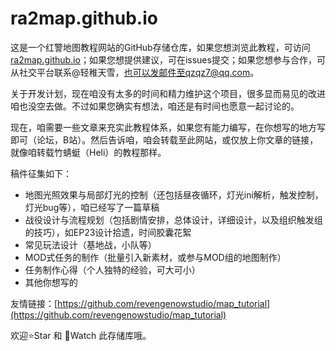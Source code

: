 # ra2map.github.io
这是一个红警地图教程网站的GitHub存储仓库，如果您想浏览此教程，可访问[ra2map.github.io](ra2map.github.io)；如果您想提供建议，可在issues提交；如果您想参与合作，可从社交平台联系@轻稚天雪，也可以发邮件至qzqz7@qq.com。

关于开发计划，现在咱没有太多的时间和精力维护这个项目，很多显而易见的改进咱也没空去做。不过如果您确实有想法，咱还是有时间也愿意一起讨论的。

现在，咱需要一些文章来充实此教程体系，如果您有能力编写，在你想写的地方写即可（论坛，B站）。然后告诉咱，咱会转载至此网站，或仅放上你文章的链接，就像咱转载竹蜻蜓（Heli）的教程那样。

稿件征集如下：

* 地图光照效果与局部灯光的控制（还包括昼夜循环，灯光ini解析，触发控制，灯光bug等），咱已经写了一篇草稿
* 战役设计与流程规划（包括剧情安排，总体设计，详细设计，以及组织触发组的技巧），如EP23设计拾遗，时间胶囊花絮
* 常见玩法设计（基地战，小队等）
* MOD式任务的制作（批量引入新素材，或参与MOD组的地图制作）
* 任务制作心得（个人独特的经验，可大可小）
* 其他你想写的

友情链接：[https://github.com/revengenowstudio/map_tutorial](https://github.com/revengenowstudio/map_tutorial)

欢迎⭐Star 和 👀Watch 此存储库哦。
